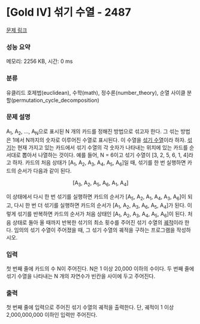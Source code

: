 # [Gold IV] 섞기 수열 - 2487 

[문제 링크](https://www.acmicpc.net/problem/2487) 

### 성능 요약

메모리: 2256 KB, 시간: 0 ms

### 분류

유클리드 호제법(euclidean), 수학(math), 정수론(number_theory), 순열 사이클 분할(permutation_cycle_decomposition)

### 문제 설명

<p>A<sub>1</sub>, A<sub>2</sub>, …, A<sub>N</sub>으로 표시된 N 개의 카드를 정해진 방법으로 섞고자 한다. 그 섞는 방법은 1에서 N까지의 숫자로 이루어진 수열로 표시된다. 이 수열을 <u>섞기 수열</u>이라 하자. <u>섞기</u>는 현재 가지고 있는 카드에서 섞기 수열의 각 숫자가 나타내는 위치에 있는 카드를 순서대로 뽑아서 나열하는 것이다. 예를 들어, N = 6이고 섞기 수열이 [3, 2, 5, 6, 1, 4]라고 하자. 카드의 처음 상태가 [A<sub>1</sub>, A<sub>2</sub>, A<sub>3</sub>, A<sub>4</sub>, A<sub>5</sub>, A<sub>6</sub>]일 때, 섞기를 한 번 실행하면 카드의 순서가 다음과 같이 된다.</p>

<p style="text-align: center;">[A<sub>3</sub>, A<sub>2</sub>, A<sub>5</sub>, A<sub>6</sub>, A<sub>1</sub>, A<sub>4</sub>]</p>

<p>이 상태에서 다시 한 번 섞기를 실행하면 카드의 순서가 [A<sub>5</sub>, A<sub>2</sub>, A<sub>1</sub>, A<sub>4</sub>, A<sub>3</sub>, A<sub>6</sub>]이 되고, 다시 한 번 더 섞기를 실행하면 카드의 순서가 [A<sub>1</sub>, A<sub>2</sub>, A<sub>3</sub>, A<sub>6</sub>, A<sub>5</sub>, A<sub>4</sub>]가 된다. 이렇게 섞기를 반복하면 카드의 순서가 처음 상태인 [A<sub>1</sub>, A<sub>2</sub>, A<sub>3</sub>, A<sub>4</sub>, A<sub>5</sub>, A<sub>6</sub>]이 된다. 처음 상태로 돌아 올 때까지 반복한 섞기의 최소 횟수를 주어진 섞기 수열의 <u>궤적</u>이라 한다. 임의의 섞기 수열이 주어졌을 때, 그 섞기 수열의 궤적을 구하는 프로그램을 작성하시오.</p>

### 입력 

 <p>첫 번째 줄에 카드의 수 N이 주어진다. N은 1 이상 20,000 이하의 수이다. 두 번째 줄에 섞기 수열을 나타내는 N 개의 자연수가 빈칸을 사이에 두고 주어진다.</p>

### 출력 

 <p>첫 번째 줄에 입력으로 주어진 섞기 수열의 궤적을 출력한다. 단, 궤적이 1 이상 2,000,000,000 이하인 입력만 주어진다.</p>

